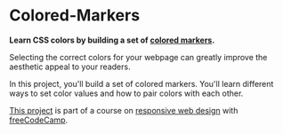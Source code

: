 # Colored-Markers

<strong>Learn CSS colors by building a set of <a href="https://teoptl.github.io/CSS-Color-Markers">colored markers</a>.</strong>

Selecting the correct colors for your webpage can greatly improve the aesthetic appeal to your readers.

In this project, you'll build a set of colored markers. You'll learn different ways to set color values and how to pair colors with each other.

<a href="https://www.freecodecamp.org/learn/2022/responsive-web-design/learn-css-colors-by-building-a-set-of-colored-markers/step-1">This project</a> is part of a course on <a href="https://www.freecodecamp.org/learn/2022/responsive-web-design">responsive web design</a> with <a href="https://www.freecodecamp.org">freeCodeCamp</a>.
